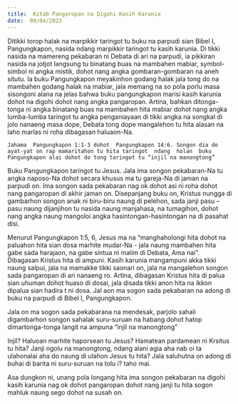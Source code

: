 ```yaml
---
title:  Kitab Pangaropan na Digohi Kasih Karunia
date:  09/04/2023
---
```


Ditikki torop halak na  marpikkir taringot tu buku na parpudi  sian Bibel I, Pangungkapon, nasida  ndang  marpikkir taringot tu kasih  karunia. Di tikki nasida na mamereng  pekabaran ni Debata di ari na parpudi, ia pikkiran nasida na jotjot langsung tu binatang buas  na mambahen  mabiar, symbol-simbol ni angka mistik, dohot nang  angka gombaran-gombaran  na aneh situtu. Ia buku Pangungkapon  meyakinhon godang  halak jala tong do na mambahen  godang halak na mabiar, jala memang na so pola porlu masa sisongoni alana  na jelas bahwa buku  pangungkapon marisi kasih karunia dohot na digohi dohot nang  angka  pangaropan. Artina, bahkan ditonga-tonga ni angka binatang buas na mambahen hita mabiar dohot nang  angka lumba-lumba  taringot tu angka penganiayaan di tikki angka na songkal di jolo nanaeng masa dope, Debata tong dope  mangalehon tu hita alasan na laho  marlas ni roha dibagasan  haluaon-Na.

`Jahama  Pangungkapon 1:1-3 dohot  Pangungkapon 14:6. Songon dia do ayat-yat on rap mamaritahon tu hita taringot  ndang  holan  buku Pangungkapon alai dohot do tong taringot tu “injil na manongtong”`

Buku Pangungkapon taringot tu Jesus. Jala ima songon  pekabaran-Na tu angka naposo-Na dohot secara khusus ma tu gareja-Na di jaman na parpudi on. Ima songon  sada  pekabaran nag ok dohot asi ni roha dohot  nang  pangaropan di akhir jaman on. Disepanjang  buku on, Kristus nungga di gambarhon  songon  anak ni biru-biru naung di pelehon, sada  janji  pasu – pasu naung dijanjihon tu nasida  naung  manjahasa, na tumagihon, dohot  nang  angka naung mangoloi angka hasintongan-hasintongan na di pasahat disi.

Menurut Pangungkapon 1:5, 6,  Jesus ma na  “manghaholongi hita dohot na paluahon hita sian dosa marhite mudar-Na -  jala naung  mambahen  hita gabe sada  harajaon, na gabe sintua ni malim di Debata, Ama nai”. Dibagasan  Kristus hita di ampuni. Kasih karunia mangampuni akka tikki  naung salpui, jala na mamakke tikki saonari on, jala na mangalehon  songon  sada  pangaropan di ari nanaeng  ro. Artina, dibagasan  Kristus  hita di palua sian uhuman dohot huaso di dosai, jala disada tikki anon hita na ikkon dipalua sian hadira t ni dosa. Jal aon ma sogon  sada pekabaran na adong  di buku na parpudi di Bibel I, Pangungkapon.

Jala on ma sogon  sada  pekabarana  na mendesak, parjolo sahali digambarhon songon sahalak suru-suruan na habang dohot hatop dimartonga-tonga langit na ampuna “injil na manongtong”

Injil? Haluoan  marhite haporsean tu Jesus? Hamatean  pardamean  ni Krsitus tu hita? Janji ngolu na manongtong, ndang alani agia aha nab oi ta ulahonalai aha do naung di ulahon Jesus tu hita? Jala saluhutna on adong di buhai  di barita ni suru-suruan na tolu i?  taho mai.

Asa dungkon ni, unang  pola longang  hita ima  songon  pekabaran na digohi kasih  karunia nag ok dohot  pangaropan dohot nang  janji tu hita sogon mahluk naung sego dohot na susah on.